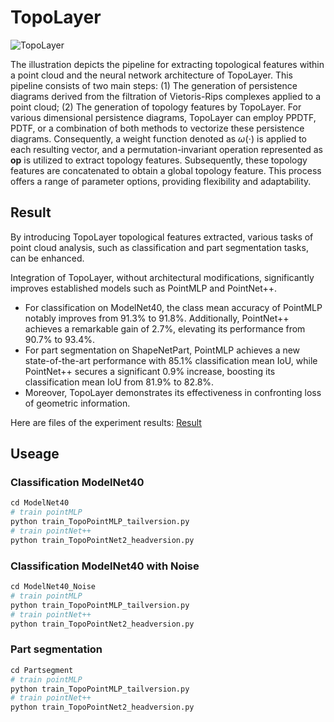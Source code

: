 # TopoLayer
![TopoLayer](https://github.com/Anonymous-ijcai-1/TopoLayer/blob/main/images/Topolayer.jpg)

The illustration depicts the pipeline for extracting topological features within a point cloud and the neural network architecture of TopoLayer. This pipeline consists of two main steps: (1) The generation of persistence diagrams derived from the filtration of Vietoris-Rips complexes applied to a point cloud; (2) The generation of topology features by TopoLayer. For various dimensional persistence diagrams, TopoLayer can employ PPDTF, PDTF, or a combination of both methods to vectorize these persistence diagrams. Consequently, a weight function denoted as $\omega\left(\cdot\right)$ is applied to each resulting vector, and a permutation-invariant operation represented as **op** is utilized to extract topology features. Subsequently, these topology features are concatenated to obtain a global topology feature. This process offers a range of parameter options, providing flexibility and adaptability.

## Result
By introducing TopoLayer topological features extracted, various tasks of point cloud analysis, such as classification and part segmentation tasks, can be enhanced.

Integration of TopoLayer, without architectural modifications, significantly improves established models such as PointMLP and PointNet++. 
- For classification on ModelNet40, the class mean accuracy of PointMLP notably improves from 91.3\% to 91.8\%. Additionally, PointNet++ achieves a remarkable gain of 2.7\%, elevating its performance from 90.7\% to 93.4\%. 
- For part segmentation on ShapeNetPart, PointMLP achieves a new state-of-the-art performance with 85.1\% classification mean IoU, while PointNet++ secures a significant 0.9\% increase, boosting its classification mean IoU from 81.9\% to 82.8\%.
- Moreover, TopoLayer demonstrates its effectiveness in confronting loss of geometric information.

Here are files of the experiment results: [Result](https://drive.google.com/drive/folders/1iFS2vJjwxr5lBL0OXoVkO3KaFpZ04v_n?usp=sharing)

## Useage
### Classification ModelNet40
```python
cd ModelNet40
# train pointMLP
python train_TopoPointMLP_tailversion.py
# train pointNet++
python train_TopoPointNet2_headversion.py
```

### Classification ModelNet40 with Noise
```python
cd ModelNet40_Noise
# train pointMLP
python train_TopoPointMLP_tailversion.py
# train pointNet++
python train_TopoPointNet2_headversion.py
```

### Part segmentation
```python
cd Partsegment
# train pointMLP
python train_TopoPointMLP_tailversion.py
# train pointNet++
python train_TopoPointNet2_headversion.py
```
